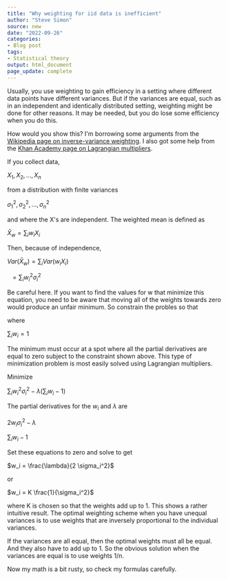 ```yaml
---
title: "Why weighting for iid data is inefficient"
author: "Steve Simon"
source: new
date: "2022-09-26"
categories: 
- Blog post
tags:
- Statistical theory
output: html_document
page_update: complete
---
```


Usually, you use weighting to gain efficiency in a setting where different data points have different variances. But if the variances are equal, such as in an independent and identically distributed setting, weighting might be done for other reasons. It may be needed, but you do lose some efficiency when you do this.

<!--more-->

How would you show this? I'm borrowing some arguments from the [Wikipedia page on inverse-variance weighting][wik1]. I also got some help from the [Khan Academy page on Lagrangian multipliers][kha1].

[wik1]: https://en.wikipedia.org/wiki/Inverse-variance_weighting

[kha1]: https://www.khanacademy.org/math/multivariable-calculus/applications-of-multivariable-derivatives/constrained-optimization/a/lagrange-multipliers-examples

If you collect data,

$X_1, X_2, ...,X_n$

from a distribution with finite variances

$\sigma_1^2, \sigma_2^2, ..., \sigma_n^2$

and where the X's are independent. The weighted mean is defined as

$\bar{X}_w={\sum_i w_i X_i}$

Then, because of independence, 

$Var(\bar{X}_w) = \sum_i{Var(w_i X_i)}$

$\ \ = \sum_i{w_i^2 \sigma_i^2}$

Be careful here. If you want to find the values for w that minimize this equation, you need to be aware that moving all of the weights towards zero would produce an unfair minimum. So constrain the probles so that

where

$\sum_i w_i=1$

The minimum must occur at a spot where all the partial derivatives are equal to zero subject to the constraint shown above. This type of minimization problem is most easily solved using Lagrangian multipliers.

Minimize

$\sum_i{w_i^2 \sigma_i^2} - \lambda(\sum_i w_i-1)$

The partial derivatives for the $w_i$ and $\lambda$ are

$2w_i \sigma_i^2 - \lambda$

$\sum_i w_i-1$

Set these equations to zero and solve to get

$w_i = \frac{\lambda}{2 \sigma_i^2}$

or

$w_i = K \frac{1}{\sigma_i^2}$

where K is chosen so that the weights add up to 1. This shows a rather intuitive result. The optimal weighting scheme when you have unequal variances is to use weights that are inversely proportional to the individual variances.

If the variances are all equal, then the optimal weights must all be equal. And they also have to add up to 1. So the obvious solution when the variances are equal is to use weights 1/n.

Now my math is a bit rusty, so check my formulas carefully.
